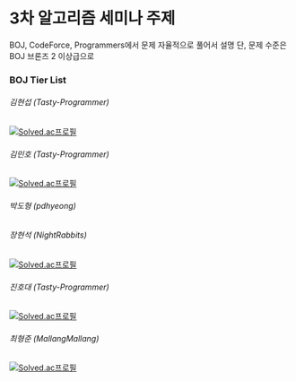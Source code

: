 # 3차 알고리즘 세미나 주제

BOJ, CodeForce, Programmers에서 문제 자율적으로 풀어서 설명
단, 문제 수준은 BOJ 브론즈 2 이상급으로

### BOJ Tier List

###### 김현섭 (Tasty-Programmer)
[![Solved.ac프로필](http://mazassumnida.wtf/api/v2/generate_badge?boj=rlagustjq159)](https://solved.ac/rlagustjq159)

###### 김민호 (Tasty-Programmer)
[![Solved.ac프로필](http://mazassumnida.wtf/api/v2/generate_badge?boj=kimcomcom)](https://solved.ac/kimcomcom)

###### 박도형 (pdhyeong)

###### 장현석 (NightRabbits)
[![Solved.ac프로필](http://mazassumnida.wtf/api/v2/generate_badge?boj=mungtaeng2)](https://solved.ac/mungtaeng2)

###### 진호대 (Tasty-Programmer)
[![Solved.ac프로필](http://mazassumnida.wtf/api/v2/generate_badge?boj=jhd0238)](https://solved.ac/jhd0238)

###### 최형준 (MallangMallang)
[![Solved.ac프로필](http://mazassumnida.wtf/api/v2/generate_badge?boj=gudwns1458)](https://solved.ac/gudwns1458)